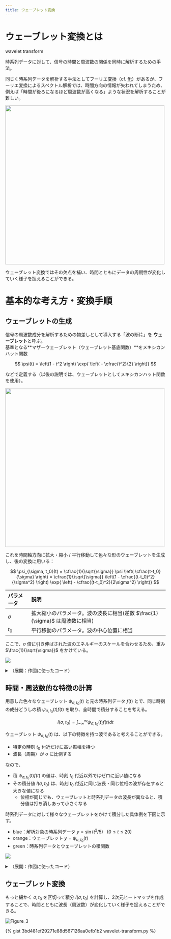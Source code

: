```yaml
---
title: ウェーブレット変換
---
```


# ウェーブレット変換とは

wavelet transform

時系列データに対して、信号の時間と周波数の関係を同時に解析するための手法。

同じく時系列データを解析する手法としてフーリエ変換（cf. [fft](../../Algorithm/fft.md)）があるが、フーリエ変換によるスペクトル解析では、時間方向の情報が失われてしまうため、例えば「時間が後ろになるほど周波数が高くなる」ような状況を解析することが難しい。

<img src="https://user-images.githubusercontent.com/13412823/181401297-0dd45ece-355e-4831-b176-c418c5f44c24.png" alt="" width="500">

ウェーブレット変換ではその欠点を補い、時間とともにデータの周期性が変化していく様子を捉えることができる。

# 基本的な考え方・変換手順

## ウェーブレットの生成

信号の周波数成分を解析するための物差しとして導入する「波の断片」を **ウェーブレット**と呼ぶ。  
基準となる**マザーウェーブレット（ウェーブレット基底関数）**をメキシカンハット関数

$$
\psi(t) = \left(1 - t^2 \right) \exp{ \left( - \cfrac{t^2}{2} \right)}
$$

などで定義する（以後の説明では、ウェーブレットとしてメキシカンハット関数を使用）。

<img src="https://user-images.githubusercontent.com/13412823/181408870-68f10e7e-dfa2-4ef5-8b79-e28e51acec71.png" alt="" width="500">

これを時間軸方向に拡大・縮小 / 平行移動して色々な形のウェーブレットを生成し、後の変換に用いる：

$$
\psi_{\sigma, t_0}(t)
= \cfrac{1}{\sqrt{\sigma}} \psi \left( \cfrac{t-t_0}{\sigma} \right)
= \cfrac{1}{\sqrt{\sigma}} \left(1 - \cfrac{(t-t_0)^2}{\sigma^2} \right) \exp{ \left( - \cfrac{(t-t_0)^2}{2\sigma^2} \right)}
$$

| パラメータ | 説明 |
| :-- | :-- |
| $\sigma$ | 拡大縮小のパラメータ。波の波長に相当(逆数 $\frac{1}{\sigma}$ は周波数に相当) |
| $t_0$ | 平行移動のパラメータ。波の中心位置に相当 |

ここで、$\sigma$ 倍に引き伸ばされた波のエネルギーのスケールを合わせるため、重み $\frac{1}{\sqrt{\sigma}}$ をかけている。

![](https://user-images.githubusercontent.com/13412823/181709828-9fc224b4-ee70-42ba-9b95-e87b9ca75277.png)

<details>
<summary>（展開：作図に使ったコード）</summary>
{% gist 3bd481ef29271e88d567126aa0efb1b2 wavelet.py %}
</details>


## 時間・周波数的な特徴の計算

用意した色々なウェーブレット $\psi_{\sigma, t_0}(t)$ と元の時系列データ $f(t)$ とで、同じ時刻の成分どうしの積 $\psi_{\sigma, t_0}(t) f(t)$ を取り、全時間で積分することを考える。

$$
I(\sigma, t_0) = \int_{-\infty}^{\infty} \psi_{\sigma, t_0}(t) f(t) dt
$$

ウェーブレット $\psi_{\sigma, t_0}(t)$ は、以下の特徴を持つ波であると考えることができる。
- 特定の時刻 $t_0$ 付近だけに高い振幅を持つ
- 波長（周期）が $\sigma$ に比例する

なので、
- 積 $\psi_{\sigma, t_0}(t) f(t)$ の値は、時刻 $t_0$ 付近以外ではゼロに近い値になる
- その積分値 $I(\sigma, t_0)$ は、時刻 $t_0$ 付近に同じ波長・同じ位相の波が存在すると大きな値になる
	- 位相が同じでも、ウェーブレットと時系列データの波長が異なると、積分値は打ち消しあって小さくなる

時系列データに対して様々なウェーブレットをかけて積分した具体例を下図に示す。

- blue：解析対象の時系列データ $y = \sin(t^2/5) \ \ \  (0 \le t \le 20)$
- orange：ウェーブレット $y = \psi_{\sigma, t_0}(t)$
- green：時系列データとウェーブレットの積関数

![](https://user-images.githubusercontent.com/13412823/181736071-eecf5bc3-ec83-40d2-8ff6-3096580423ab.png)

<details>
<summary>（展開：作図に使ったコード）</summary>
{% gist 3bd481ef29271e88d567126aa0efb1b2 wavelet-x-timeseries.py %}
</details>

## ウェーブレット変換

もっと細かく $\sigma, t_0$ を区切って積分 $I(\sigma, t_0)$ を計算し、2次元ヒートマップを作成することで、時間とともに波長（周波数）が変化していく様子を捉えることができる。

![Figure_3](https://user-images.githubusercontent.com/13412823/181863486-16025902-d144-4ea3-ad93-c8874358de39.png)

{% gist 3bd481ef29271e88d567126aa0efb1b2 wavelet-transform.py %}
